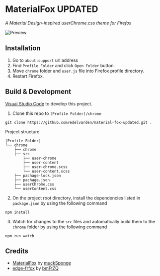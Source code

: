 # MaterialFox UPDATED
*A Material Design-inspired userChrome.css theme for Firefox*

![Preview](https://github.com/edelvarden/material-fox-updated/blob/main/preview.png?raw=true)

## Installation
1. Go to ```about:support``` url address
2. Find ```Profile Folder``` and click ```Open Folder``` button.
3. Move ```chrome``` folder and ```user.js``` file into Firefox profile directory.
4. Restart Firefox.

## Build & Development
[Visual Studio Code](https://code.visualstudio.com/) to develop this project.

1. Clone this repo to ```[Profile Folder]/chrome```

````
git clone https://github.com/edelvarden/material-fox-updated.git .
````

Project structure

```
[Profile Folder]
└── chrome
    ├── chrome
    ├── src
        ├── user-chrome
        ├── user-content
        ├── user-chrome.scss
        └── user-content.scss
    ├── pachage-lock.json
    ├── pachage.json
    ├── userChrome.css
    └── userContent.css
```

2. On the project root directory, install the dependencies listed in ```package.json``` by using the following command

````
npm install
````

3. Watch for changes to the ```src``` files and automatically build them to the ```chrome``` folder by using the following command

````
npm run watch
````

## Credits
* [MaterialFox](https://github.com/muckSponge/MaterialFox) by [muckSponge](https://github.com/muckSponge)
* [edge-frfox](https://github.com/bmFtZQ/edge-frfox) by [bmFtZQ](https://github.com/bmFtZQ)